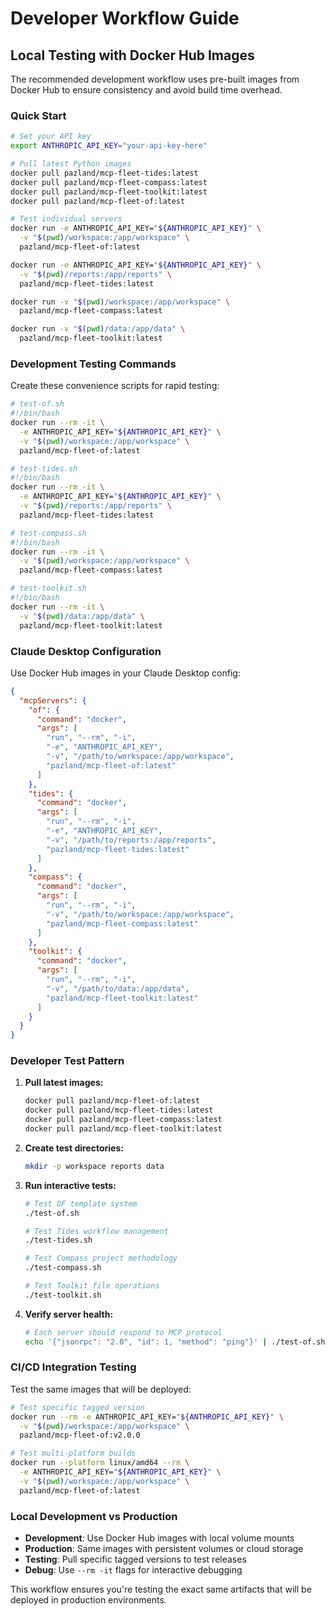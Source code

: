 # Developer Workflow Guide

## Local Testing with Docker Hub Images

The recommended development workflow uses pre-built images from Docker Hub to ensure consistency and avoid build time overhead.

### Quick Start

```bash
# Set your API key
export ANTHROPIC_API_KEY="your-api-key-here"

# Pull latest Python images
docker pull pazland/mcp-fleet-tides:latest
docker pull pazland/mcp-fleet-compass:latest  
docker pull pazland/mcp-fleet-toolkit:latest
docker pull pazland/mcp-fleet-of:latest

# Test individual servers
docker run -e ANTHROPIC_API_KEY="${ANTHROPIC_API_KEY}" \
  -v "$(pwd)/workspace:/app/workspace" \
  pazland/mcp-fleet-of:latest

docker run -e ANTHROPIC_API_KEY="${ANTHROPIC_API_KEY}" \
  -v "$(pwd)/reports:/app/reports" \
  pazland/mcp-fleet-tides:latest

docker run -v "$(pwd)/workspace:/app/workspace" \
  pazland/mcp-fleet-compass:latest

docker run -v "$(pwd)/data:/app/data" \
  pazland/mcp-fleet-toolkit:latest
```

### Development Testing Commands

Create these convenience scripts for rapid testing:

```bash
# test-of.sh
#!/bin/bash
docker run --rm -it \
  -e ANTHROPIC_API_KEY="${ANTHROPIC_API_KEY}" \
  -v "$(pwd)/workspace:/app/workspace" \
  pazland/mcp-fleet-of:latest

# test-tides.sh  
#!/bin/bash
docker run --rm -it \
  -e ANTHROPIC_API_KEY="${ANTHROPIC_API_KEY}" \
  -v "$(pwd)/reports:/app/reports" \
  pazland/mcp-fleet-tides:latest

# test-compass.sh
#!/bin/bash
docker run --rm -it \
  -v "$(pwd)/workspace:/app/workspace" \
  pazland/mcp-fleet-compass:latest

# test-toolkit.sh
#!/bin/bash
docker run --rm -it \
  -v "$(pwd)/data:/app/data" \
  pazland/mcp-fleet-toolkit:latest
```

### Claude Desktop Configuration

Use Docker Hub images in your Claude Desktop config:

```json
{
  "mcpServers": {
    "of": {
      "command": "docker",
      "args": [
        "run", "--rm", "-i",
        "-e", "ANTHROPIC_API_KEY",
        "-v", "/path/to/workspace:/app/workspace",
        "pazland/mcp-fleet-of:latest"
      ]
    },
    "tides": {
      "command": "docker", 
      "args": [
        "run", "--rm", "-i",
        "-e", "ANTHROPIC_API_KEY",
        "-v", "/path/to/reports:/app/reports", 
        "pazland/mcp-fleet-tides:latest"
      ]
    },
    "compass": {
      "command": "docker",
      "args": [
        "run", "--rm", "-i",
        "-v", "/path/to/workspace:/app/workspace",
        "pazland/mcp-fleet-compass:latest"
      ]
    },
    "toolkit": {
      "command": "docker",
      "args": [
        "run", "--rm", "-i", 
        "-v", "/path/to/data:/app/data",
        "pazland/mcp-fleet-toolkit:latest"
      ]
    }
  }
}
```

### Developer Test Pattern

1. **Pull latest images:**
   ```bash
   docker pull pazland/mcp-fleet-of:latest
   docker pull pazland/mcp-fleet-tides:latest
   docker pull pazland/mcp-fleet-compass:latest
   docker pull pazland/mcp-fleet-toolkit:latest
   ```

2. **Create test directories:**
   ```bash
   mkdir -p workspace reports data
   ```

3. **Run interactive tests:**
   ```bash
   # Test OF template system
   ./test-of.sh
   
   # Test Tides workflow management  
   ./test-tides.sh
   
   # Test Compass project methodology
   ./test-compass.sh
   
   # Test Toolkit file operations
   ./test-toolkit.sh
   ```

4. **Verify server health:**
   ```bash
   # Each server should respond to MCP protocol
   echo '{"jsonrpc": "2.0", "id": 1, "method": "ping"}' | ./test-of.sh
   ```

### CI/CD Integration Testing

Test the same images that will be deployed:

```bash
# Test specific tagged version
docker run --rm -e ANTHROPIC_API_KEY="${ANTHROPIC_API_KEY}" \
  -v "$(pwd)/workspace:/app/workspace" \
  pazland/mcp-fleet-of:v2.0.0

# Test multi-platform builds
docker run --platform linux/amd64 --rm \
  -e ANTHROPIC_API_KEY="${ANTHROPIC_API_KEY}" \
  -v "$(pwd)/workspace:/app/workspace" \
  pazland/mcp-fleet-of:latest
```

### Local Development vs Production

- **Development**: Use Docker Hub images with local volume mounts
- **Production**: Same images with persistent volumes or cloud storage
- **Testing**: Pull specific tagged versions to test releases
- **Debug**: Use `--rm -it` flags for interactive debugging

This workflow ensures you're testing the exact same artifacts that will be deployed in production environments.